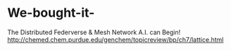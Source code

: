 # We-bought-it-
The Distributed Federverse &amp; Mesh Network A.I. can Begin! http://chemed.chem.purdue.edu/genchem/topicreview/bp/ch7/lattice.html

